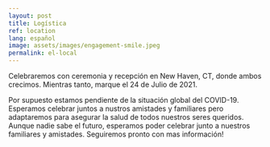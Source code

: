 ```yaml
---
layout: post
title: Logística
ref: location
lang: español
image: assets/images/engagement-smile.jpeg
permalink: el-local
---
```


Celebraremos con ceremonia y recepción en New Haven, CT, donde ambos crecimos.
Mientras tanto, marque el 24 de Julio de 2021.

Por supuesto estamos pendiente de la situación global del COVID-19.
Esperamos celebrar juntos a nustros amistades y familiares pero adaptaremos para asegurar la salud de todos nuestros seres queridos.
Aunque nadie sabe el futuro, esperamos poder celebrar junto a nuestros familiares y amistades.
Seguiremos pronto con mas información!
